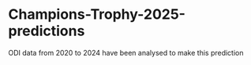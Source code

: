 # Champions-Trophy-2025-predictions
ODI data from 2020 to 2024 have been analysed to make this prediction 
